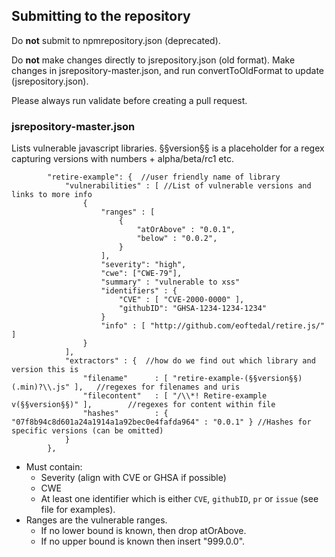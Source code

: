 ## Submitting to the repository

Do **not** submit to npmrepository.json (deprecated).

Do **not** make changes directly to jsrepository.json (old format). Make changes in jsrepository-master.json, and run convertToOldFormat to update (jsrepository.json).

Please always run validate before creating a pull request.

### jsrepository-master.json

Lists vulnerable javascript libraries. §§version§§ is a placeholder for a regex capturing versions with numbers + alpha/beta/rc1 etc.

```
		"retire-example": {  //user friendly name of library
			"vulnerabilities" : [ //List of vulnerable versions and links to more info
				{
					"ranges" : [
						{
							"atOrAbove" : "0.0.1",
							"below" : "0.0.2",
						}
					],
					"severity": "high",
					"cwe": ["CWE-79"],
					"summary" : "vulnerable to xss"
					"identifiers" : {
						"CVE" : [ "CVE-2000-0000" ],
						"githubID": "GHSA-1234-1234-1234"
					}
					"info" : [ "http://github.com/eoftedal/retire.js/" ]
				}
			],
			"extractors" : {  //how do we find out which library and version this is
				"filename"		: [ "retire-example-(§§version§§)(.min)?\\.js" ],	//regexes for filenames and uris
				"filecontent"	: [ "/\\*! Retire-example v(§§version§§)" ],		//regexes for content within file
				"hashes"		: { "07f8b94c8d601a24a1914a1a92bec0e4fafda964" : "0.0.1" } //Hashes for specific versions (can be omitted)
			}
		},
```

- Must contain:
  - Severity (align with CVE or GHSA if possible)
  - CWE
  - At least one identifier which is either `CVE`, `githubID`, `pr` or `issue` (see file for examples).
- Ranges are the vulnerable ranges.
  - If no lower bound is known, then drop atOrAbove.
  - If no upper bound is known then insert "999.0.0".

